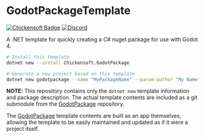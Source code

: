 # GodotPackageTemplate

[![Chickensoft Badge][chickensoft-badge]][chickensoft-website] [![Discord][discord-badge]][discord]

A .NET template for quickly creating a C# nuget package for use with Godot 4.

```sh
# Install this template
dotnet new --install Chickensoft.GodotPackage

# Generate a new project based on this template
dotnet new godotpackage --name "MyPackageName" --param:author "My Name"
```

**NOTE:** This repository contains only the `dotnet new` template information and package description. The actual template contents are included as a git submodule from the [GodotPackage] repository.

The [GodotPackage] template contents are built as an app themselves, allowing the template to be easily maintained and updated as if it were a project itself.

<!-- Links -->

<!-- Header -->
[chickensoft-badge]: https://chickensoft.games/images/chickensoft/chickensoft_badge.svg
[chickensoft-website]: https://chickensoft.games
[discord]: https://discord.gg/gSjaPgMmYW
[discord-badge]: https://img.shields.io/badge/Chickensoft%20Discord-%237289DA.svg?style=flat&logo=discord&logoColor=white

<!-- Article -->
[GodotPackage]: https://github.com/chickensoft-games/GodotPackage
